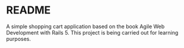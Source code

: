 # README

A simple shopping cart application based on the book Agile Web Development with Rails 5.
This project is being carried out for learning purposes.
